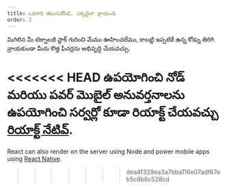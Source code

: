 ```yaml
---
title: ఒకసారి తెలుసుకోండి, ఎక్కడైనా వ్రాయండి
order: 2
---
```


మిగిలిన మీ టెక్నాలజీ స్టాక్ గురించి మేము ఊహించలేము, కాబట్టి ఇప్పటికే ఉన్న కోడ్ను తిరిగి వ్రాయకుండా మీరు కొత్త ఫీచర్లను అభివృద్ధి చేయవచ్చు.

<<<<<<< HEAD
ఉపయోగించి నోడ్ మరియు పవర్ మొబైల్ అనువర్తనాలను ఉపయోగించి సర్వర్లో కూడా రియాక్ట్ చేయవచ్చు [రియాక్ట్ నేటివ్](https://facebook.github.io/react-native/).
=======
React can also render on the server using Node and power mobile apps using [React Native](https://reactnative.dev/).
>>>>>>> dea4f329ea3a7bba116e07adf67eb5c8b6c528cd
